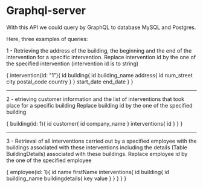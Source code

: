 # Graphql-server

With this API we could query by GraphQL to database MySQL and Postgres.

Here, three examples of queries:

1 - Retrieving the address of the building, the beginning and the end of the intervention for a specific intervention.
Replace intervention id by the one of the specified intervention (intervention id is to string)


{
  intervention(id: "1"){
    id
    building{
      id
      building_name
      address{
        id
        num_street
        city
        postal_code
        country
      }
    }
    start_date
    end_date
  }
}


-------------------------------------------------------------------------------------
2 - etrieving customer information and the list of interventions that took place for a specific building
Replace building id by the one of the specified building


{
    building(id: 1){
        id
        customer{
            id
            company_name
        }
        interventions{
            id
        }
    }
}

-------------------------------------------------------------------------------------------------------------
3 - Retrieval of all interventions carried out by a specified employee with the buildings associated with these interventions including the details (Table BuildingDetails) associated with these buildings.
Replace employee id by the one of the specified employee



{
    employee(id: 1){
        id
    	name
    	firstName
        interventions{
            id
            building{
                id
                building_name
                buildingdetails{
                    key
                    value
                }
            }
        }
    }
}
